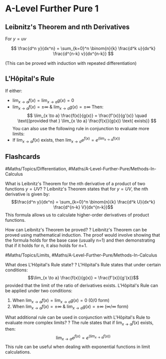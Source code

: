 
# A-Level Further Pure 1
## Leibnitz's Theorem and nth Derivatives
For $y=uv$

$$
\frac{d^n y}{dx^n} = \sum_{k=0}^n \binom{n}{k} \frac{d^k u}{dx^k} \frac{d^{n-k} v}{dx^{n-k}}
$$

(This can be proved with induction with repeated differentiation)
## L'Hôpital's Rule
If either:
- $\displaystyle \lim_{x \to a} f(x) = \lim_{x \to a} g(x) = 0$
- $\displaystyle \lim_{x \to a} f(x) = \pm \infty$ & $\displaystyle \lim_{x \to a} g(x) = \pm \infty$
Then:
$$
\lim_{x \to a} \frac{f(x)}{g(x)} = \frac{f'(x)}{g'(x)} \quad \text{(provided that } \lim_{x \to a} \frac{f(x)}{g(x)} \text{ exists)}
$$
You can also use the following rule in conjunction to evaluate more limits:
- If $\displaystyle \lim_{x \to a} f(x)$ exists, then $\displaystyle \lim_{x \to a} e^{f(x)} = e^{\left( \displaystyle \lim_{x \to a} f(x)\right)}$

## Flashcards
#Maths/Topics/Differentiation, #Maths/A-Level-Further-Pure/Methods-In-Calculus

What is Leibnitz's Theorem for the nth derivative of a product of two functions $y=UV$?
?
Leibnitz's Theorem states that for $y=UV$, the nth derivative is given by:
$$\frac{d^n y}{dx^n} = \sum_{k=0}^n \binom{n}{k} \frac{d^k U}{dx^k} \frac{d^{n-k} V}{dx^{n-k}}$$
This formula allows us to calculate higher-order derivatives of product functions. <!--SR:!2024-09-24,6,250-->

How can Leibnitz's Theorem be proved?
?
Leibnitz's Theorem can be proved using mathematical induction. The proof would involve showing that the formula holds for the base case (usually n=1) and then demonstrating that if it holds for n, it also holds for n+1. <!--SR:!2024-10-02,14,290-->

#Maths/Topics/Limits, #Maths/A-Level-Further-Pure/Methods-In-Calculus

What does L'Hôpital's Rule state?
?
L'Hôpital's Rule states that under certain conditions:
$$\lim_{x \to a} \frac{f(x)}{g(x)} = \frac{f'(x)}{g'(x)}$$
provided that the limit of the ratio of derivatives exists.
L'Hôpital's Rule can be applied under two conditions:
1. When $\lim_{x \to a} f(x) = \lim_{x \to a} g(x) = 0$ (0/0 form)
2. When $\lim_{x \to a} f(x) = \pm \infty$ & $\lim_{x \to a} g(x) = \pm \infty$ ($\infty/\infty$ form) <!--SR:!2024-10-01,13,290-->

What additional rule can be used in conjunction with L'Hôpital's Rule to evaluate more complex limits?
?
The rule states that if $\lim_{x \to a} f(x)$ exists, then:
$$ \displaystyle \lim_{x \to a} e^{f(x)} = e^{\left(\displaystyle \lim_{x \to a } f(x)\right)}$$
This rule can be useful when dealing with exponential functions in limit calculations. <!--SR:!2024-10-01,13,290-->

